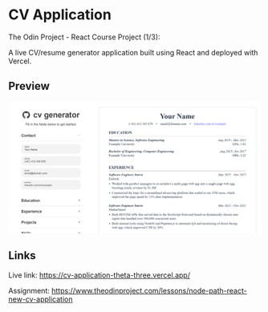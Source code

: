 # CV Application

The Odin Project - React Course Project (1/3):

A live CV/resume generator application built using React and deployed with Vercel.

## Preview

![alt text](preview.png)

## Links

Live link: https://cv-application-theta-three.vercel.app/

Assignment: https://www.theodinproject.com/lessons/node-path-react-new-cv-application
